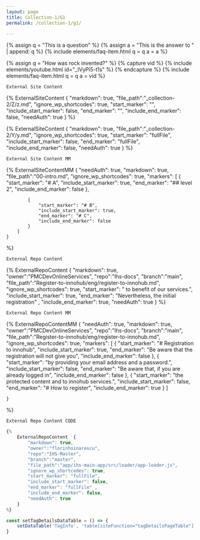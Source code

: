 ```yaml
---
layout: page
title: Collection-1/G1
permalink: /collection-1/g1/

---
```


{% assign q = "This is a question" %}
{% assign a = "This is the answer to " | append: q  %}
{% include elements/faq-item.html q = q a = a %}

{% assign q = "How was rock invented?" %}
{% capture vid %}
  {% include elements/youtube.html id="_IVyPi5-t1s" %}
{% endcapture %}
{% include elements/faq-item.html q = q a = vid %}


```
External Site Content
```
{% 
    ExternalSiteContent  {
        "markdown": true,
        "file_path":"_collection-2/Z/z.md", 
        "ignore_wp_shortcodes": true, 
        "start_marker": "<!-- START MARKER 1 -->", 
        "include_start_marker": false,
        "end_marker": "<!-- END MARKER 1 -->",
        "include_end_marker": false,
        "needAuth": true 
    }
%}

{% 
    ExternalSiteContent  {
        "markdown": true,
        "file_path":"_collection-2/Y/y.md", 
        "ignore_wp_shortcodes": true, 
        "start_marker": "fullFile", 
        "include_start_marker": false,
        "end_marker": "fullFile",
        "include_end_marker": false,
        "needAuth": true 
    }
%}

```
External Site Content MM
```
{% 
    ExternalSiteContentMM  {
        "needAuth": true,
        "markdown": true, 
        "file_path":"00-intro.md", 
        "ignore_wp_shortcodes": true, 
        "markers": [
            {
                "start_marker": "# A",
                "include_start_marker": true, 
                "end_marker": "## level 2",
                "include_end_marker": false 
            },

            {
                "start_marker": "# B",
                "include_start_marker": true, 
                "end_marker": "# C",
                "include_end_marker": false 
            }
        ]
    }
%}

```
External Repo Content
```
{% 
    ExternalRepoContent  { 
        "markdown": true,
        "owner":"PMCDevOnlineServices", 
        "repo":"Ihs-docs", 
        "branch":"main", 
        "file_path":"Register-to-innohub/eng/register-to-innohub.md", 
        "ignore_wp_shortcodes": true, 
        "start_marker": " to benefit of our services.",
        "include_start_marker": true,
        "end_marker": "Nevertheless, the initial registration" ,
        "include_end_marker": true,
        "needAuth": true
    }
%}

```
External Repo Content MM
```
{% 
    ExternalRepoContentMM  {
        "needAuth": true,
        "markdown": true,
        "owner":"PMCDevOnlineServices", 
        "repo":"Ihs-docs", 
        "branch":"main", 
        "file_path":"Register-to-innohub/eng/register-to-innohub.md", 
        "ignore_wp_shortcodes": true,
        "markers": [
            {
                "start_marker": "# Registration to innohub",
                "include_start_marker": true, 
                "end_marker": "Be aware that the registration will not give you",
                "include_end_marker": false
            },
            {
                "start_marker": "by providing your email address and a password.",
                "include_start_marker": false,
                "end_marker": "Be aware that, if you are already logged in",
                "include_end_marker": false
            },
            {
                "start_marker": "the protected content and to innohub services.",
                "include_start_marker": false, 
                "end_marker": "# How to register",
                "include_end_marker": true
            }
        ]
        
    }
%}

```
External Repo Content CODE
```

```javascript
{%
    ExternalRepoContent  { 
        "markdown": true,
        "owner":"florinhoinarescu", 
        "repo":"IHS-Master", 
        "branch":"master", 
        "file_path":"app/ihs-main-app/src/loader/app-loader.js", 
        "ignore_wp_shortcodes": true, 
        "start_marker": "fullFile",
        "include_start_marker": false,
        "end_marker": "fullFile" ,
        "include_end_marker": false,
        "needAuth": true
    }
%}
```
```javascript
const setTagDetailsDataTable = () => {
    setDataTable('TagInfo', 'table[siteFunction="tagDetailsPageTable"]')
}
```